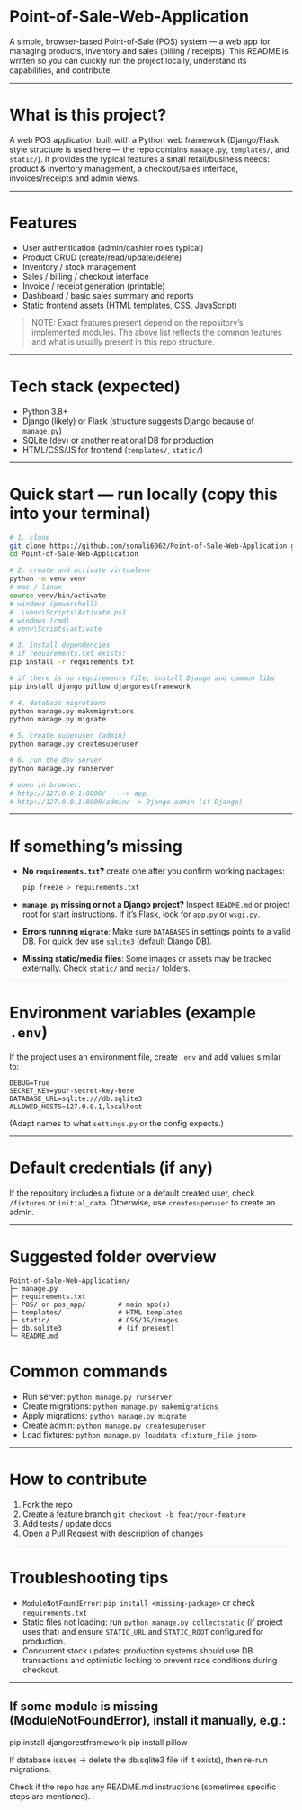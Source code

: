 # Point-of-Sale-Web-Application


A simple, browser-based Point-of-Sale (POS) system — a web app for managing products, inventory and sales (billing / receipts).
This README is written so you can quickly run the project locally, understand its capabilities, and contribute.

---

# What is this project?

A web POS application built with a Python web framework (Django/Flask style structure is used here — the repo contains `manage.py`, `templates/`, and `static/`). It provides the typical features a small retail/business needs: product & inventory management, a checkout/sales interface, invoices/receipts and admin views.

---

# Features

* User authentication (admin/cashier roles typical)
* Product CRUD (create/read/update/delete)
* Inventory / stock management
* Sales / billing / checkout interface
* Invoice / receipt generation (printable)
* Dashboard / basic sales summary and reports
* Static frontend assets (HTML templates, CSS, JavaScript)

> NOTE: Exact features present depend on the repository’s implemented modules. The above list reflects the common features and what is usually present in this repo structure.

---

# Tech stack (expected)

* Python 3.8+
* Django (likely) or Flask (structure suggests Django because of `manage.py`)
* SQLite (dev) or another relational DB for production
* HTML/CSS/JS for frontend (`templates/`, `static/`)

---

# Quick start — run locally (copy this into your terminal)

```bash
# 1. clone
git clone https://github.com/sonali6062/Point-of-Sale-Web-Application.git
cd Point-of-Sale-Web-Application

# 2. create and activate virtualenv
python -m venv venv
# mac / linux
source venv/bin/activate
# windows (powershell)
# .\venv\Scripts\Activate.ps1
# windows (cmd)
# venv\Scripts\activate

# 3. install dependencies
# if requirements.txt exists:
pip install -r requirements.txt

# if there is no requirements file, install Django and common libs
pip install django pillow djangorestframework

# 4. database migrations
python manage.py makemigrations
python manage.py migrate

# 5. create superuser (admin)
python manage.py createsuperuser

# 6. run the dev server
python manage.py runserver

# open in browser:
# http://127.0.0.1:8000/    -> app
# http://127.0.0.1:8000/admin/ -> Django admin (if Django)
```

---

# If something’s missing

* **No `requirements.txt`?** create one after you confirm working packages:

  ```bash
  pip freeze > requirements.txt
  ```
* **`manage.py` missing or not a Django project?** Inspect `README.md` or project root for start instructions. If it’s Flask, look for `app.py` or `wsgi.py`.
* **Errors running `migrate`**: Make sure `DATABASES` in settings points to a valid DB. For quick dev use `sqlite3` (default Django DB).
* **Missing static/media files**: Some images or assets may be tracked externally. Check `static/` and `media/` folders.

---

# Environment variables (example `.env`)

If the project uses an environment file, create `.env` and add values similar to:

```
DEBUG=True
SECRET_KEY=your-secret-key-here
DATABASE_URL=sqlite:///db.sqlite3
ALLOWED_HOSTS=127.0.0.1,localhost
```

(Adapt names to what `settings.py` or the config expects.)

---

# Default credentials (if any)

If the repository includes a fixture or a default created user, check `/fixtures` or `initial_data`. Otherwise, use `createsuperuser` to create an admin.

---

# Suggested folder overview

```
Point-of-Sale-Web-Application/
├─ manage.py
├─ requirements.txt
├─ POS/ or pos_app/        # main app(s)
├─ templates/              # HTML templates
├─ static/                 # CSS/JS/images
├─ db.sqlite3              # (if present)
└─ README.md
```


# Common commands

* Run server: `python manage.py runserver`
* Create migrations: `python manage.py makemigrations`
* Apply migrations: `python manage.py migrate`
* Create admin: `python manage.py createsuperuser`
* Load fixtures: `python manage.py loaddata <fixture_file.json>`

---

# How to contribute

1. Fork the repo
2. Create a feature branch `git checkout -b feat/your-feature`
3. Add tests / update docs
4. Open a Pull Request with description of changes

---

# Troubleshooting tips

* `ModuleNotFoundError`: `pip install <missing-package>` or check `requirements.txt`
* Static files not loading: run `python manage.py collectstatic` (if project uses that) and ensure `STATIC_URL` and `STATIC_ROOT` configured for production.
* Concurrent stock updates: production systems should use DB transactions and optimistic locking to prevent race conditions during checkout.
---


If some module is missing (ModuleNotFoundError), install it manually, e.g.:
---
pip install djangorestframework
pip install pillow


If database issues → delete the db.sqlite3 file (if it exists), then re-run migrations.

Check if the repo has any README.md instructions (sometimes specific steps are mentioned).
